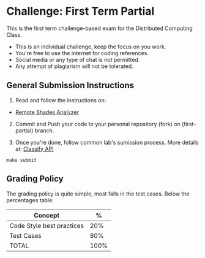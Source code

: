 Challenge:  First Term Partial
==============================

This is the first term challenge-based exam for the Distributed Computing Class.

- This is an individual challenge, keep the focus on you work.
- You're free to use the internet for coding references.
- Social media or any type of chat is not permitted.
- Any attempt of plagiarism will not be tolerated.


General Submission Instructions
-------------------------------

1. Read and follow the instructions on:
  - [Remote Shades Analyzer](./remote-sa.md)

2. Commit and Push your code to your personal repository (fork) on (first-partial) branch.

3. Once you're done, follow common lab's sumission process. More details at: [Classify API](../../classify.md)
```
make submit
```

Grading Policy
--------------

The grading policy is quite simple, most falls in the test cases. Below the percentages table:


| Concept                             | %    |
|-------------------------------------|------|
| Code Style best practices           | 20%  |
| Test Cases                          | 80%  |
| TOTAL                               | 100% |
